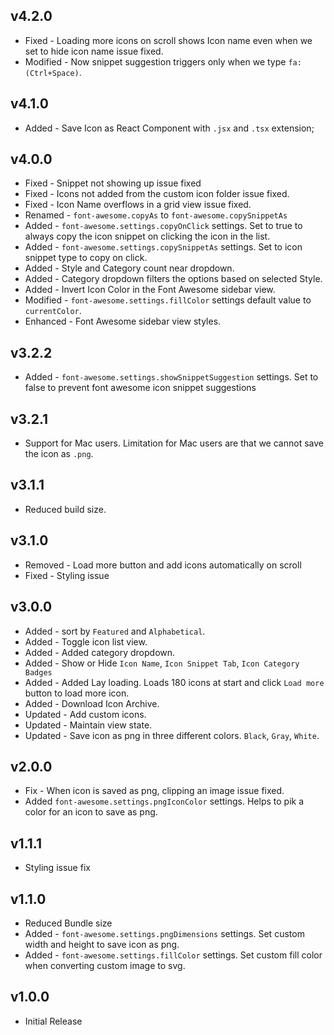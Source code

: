 ## v4.2.0

- Fixed - Loading more icons on scroll shows Icon name even when we set to hide icon name issue fixed.
- Modified - Now snippet suggestion triggers only when we type `fa:(Ctrl+Space)`.

## v4.1.0

- Added - Save Icon as React Component with `.jsx` and `.tsx` extension;

## v4.0.0

- Fixed - Snippet not showing up issue fixed
- Fixed - Icons not added from the custom icon folder issue fixed.
- Fixed - Icon Name overflows in a grid view issue fixed.
- Renamed - `font-awesome.copyAs` to `font-awesome.copySnippetAs`
- Added - `font-awesome.settings.copyOnClick` settings. Set to true to always copy the icon snippet on clicking the icon in the list.
- Added - `font-awesome.settings.copySnippetAs` settings. Set to icon snippet type to copy on click.
- Added - Style and Category count near dropdown.
- Added - Category dropdown filters the options based on selected Style.
- Added - Invert Icon Color in the Font Awesome sidebar view.
- Modified - `font-awesome.settings.fillColor` settings default value to `currentColor`.
- Enhanced - Font Awesome sidebar view styles.

## v3.2.2

- Added - `font-awesome.settings.showSnippetSuggestion` settings. Set to false to prevent font awesome icon snippet suggestions

## v3.2.1

- Support for Mac users. Limitation for Mac users are that we cannot save the icon as `.png`.

## v3.1.1

- Reduced build size.

## v3.1.0

- Removed - Load more button and add icons automatically on scroll
- Fixed - Styling issue

## v3.0.0

- Added - sort by `Featured` and `Alphabetical`.
- Added - Toggle icon list view.
- Added - Added category dropdown.
- Added - Show or Hide `Icon Name`, `Icon Snippet Tab`, `Icon Category Badges`
- Added - Added Lay loading. Loads 180 icons at start and click `Load more` button to load more icon.
- Added - Download Icon Archive.
- Updated - Add custom icons.
- Updated - Maintain view state.
- Updated - Save icon as png in three different colors. `Black`, `Gray`, `White`.

## v2.0.0

- Fix - When icon is saved as png, clipping an image issue fixed.
- Added `font-awesome.settings.pngIconColor` settings. Helps to pik a color for an icon to save as png.

## v1.1.1

- Styling issue fix

## v1.1.0

- Reduced Bundle size
- Added - `font-awesome.settings.pngDimensions` settings. Set custom width and height to save icon as png.
- Added - `font-awesome.settings.fillColor` settings. Set custom fill color when converting custom image to svg.

## v1.0.0

- Initial Release
